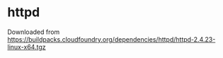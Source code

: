 # httpd
Downloaded from https://buildpacks.cloudfoundry.org/dependencies/httpd/httpd-2.4.23-linux-x64.tgz
